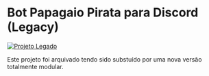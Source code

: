 # Bot Papagaio Pirata para Discord (Legacy)
[![Projeto Legado](https://img.shields.io/badge/Status-Projeto%20Legado-red.svg)](https://github.com/seu-usuario/seu-repositorio)

Este projeto foi arquivado tendo sido substuído por uma nova versão totalmente modular.
